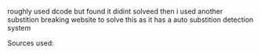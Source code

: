 roughly
used dcode but found it didint solveed
then i used another substition breaking website to solve this as it has a auto substition detection system

Sources used:
